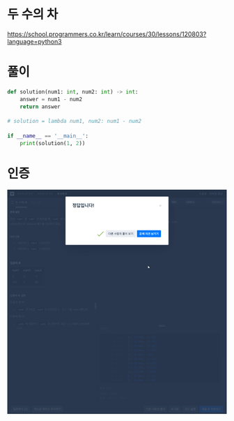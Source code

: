 # 두 수의 차
https://school.programmers.co.kr/learn/courses/30/lessons/120803?language=python3

# 풀이
```python
def solution(num1: int, num2: int) -> int:
    answer = num1 - num2
    return answer

# solution = lambda num1, num2: num1 - num2

if __name__ == '__main__':
    print(solution(1, 2))
```

# 인증
![img_1.png](../../.images/img_1.png)